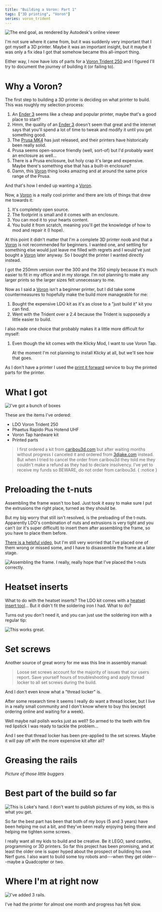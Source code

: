```yaml
---
title: "Building a Voron: Part 1"
tags: ["3D printing", "Voron"]
series: voron_trident
---
```


![The end goal, as rendered by Autodesk's online viewer](/images/trident/trident.png)

I'm not sure where it came from, but it was suddenly very important that I got myself a 3D printer.
Maybe it was an important insight, but it maybe it was only a fix idea I got that somehow became this all-import thing.

Either way, I now have lots of parts for a [Voron Trident 250][trident] and I figured I'll try to document the journey of building it (or failing to).


# Why a Voron?

The first step to building a 3D printer is deciding on what printer to build.
This was roughly my selection process:

1. An [Ender 3][] seems like a cheap and popular printer, maybe that's a good place to start?
1. Hmm, the quality of an [Ender 3][] doesn't seem that great and the internet says that you'll spend a lot of time to tweak and modify it until you get something good.
1. The [Prusa MK4][] has just released, and their printers have historically been really solid.
1. Prusa seems open-source friendly (well, sort-of) but I'd probably want an enclosure as well...
1. There is a Prusa enclosure, but holy crap it's large and expensive. Maybe there's something else that has a built-in enclosure?
1. Damn, this [Voron][] thing looks amazing and at around the same price range of the Prusa.

And that's how I ended up wanting a [Voron][].

Now, a [Voron][] is a really cool printer and there are lots of things that drew me towards it:

1. It's completely open source.
1. The footprint is small and it comes with an enclosure.
1. You can mod it to your hearts content.
1. You build it from scratch, meaning you'll get the knowledge of how to mod and repair it (I hope).

At this point it didn't matter that I'm a complete 3D printer noob and that a [Voron][] is not recommended for beginners.
I wanted one, and settling for something else would just leave me filled with regrets and I would've just bought a [Voron][] later anyway.
So I bought the printer I wanted directly instead.

I got the 250mm version over the 300 and the 350 simply because it's much easier to fit in my office and in my storage.
I'm not planning to make any larger prints so the larger sizes felt unnecessary to me.

Now as I said a [Voron][] isn't a beginner printer, but I did take some countermeasures to hopefully make the build more manageable for me:

1. Bought the expensive LDO kit as it's as close to a "just build it" kit you can find.
2. Went with the Trident over a 2.4 because the Trident is supposedly a little easier to build.

I also made one choice that probably makes it a little more difficult for myself:

1. Even though the kit comes with the Klicky Mod, I want to use Voron Tap.

   At the moment I'm not planning to install Klicky at all, but we'll see how that goes.

As I don't have a printer I used the [print it forward][pif] service to buy the printed parts for the printer.

# What I got

![I've got a bunch of boxes](/images/trident/boxes.jpg)

These are the items I've ordered:

- LDO Voron Trident 250
- Phaetus Rapido Plus Hotend UHF
- Voron Tap hardware kit
- Printed parts

> I first ordered a kit from [caribou3d.com](https://caribou3d.com/en/) but after waiting months without progress I canceled it
> and ordered from [3djake.com](https://www.3djake.com/) instead.
> But when I tried to cancel the order from caribou3d they told me they couldn't make a
> refund as they had to declare insolvency.
> I've yet to receive my funds so BEWARE, do not order from caribou3d.
{ :notice }

# Preloading the t-nuts

Assembling the frame wasn't too bad.
Just took it easy to make sure I put the extrusions the right place, turned as they should be.

But my big worry that still isn't resolved, is the preloading of the t-nuts.
Apparently LDO's combination of nuts and extrusions is very tight and you can't (or it's super difficult) to insert them after assembling the frame, so you have to place them before.

[There is a helpful video][t-nuts], but I'm still very worried that I've placed one of them wrong or missed some, and I have to disassemble the frame at a later stage.

![Assembling the frame. I really, really hope that I've placed the t-nuts correctly.](/images/trident/build_1.jpg)

# Heatset inserts

What to do with the heatset inserts?
The LDO kit comes with a [heatset insert tool][heatset_tool]...
But it didn't fit the soldering iron I had. What to do?

Turns out you don't need it, and you can just use the soldering iron with a regular tip:

![This works great.](/images/trident/heatset_insert.jpg)

# Set screws

Another source of great worry for me was this line in assembly manual:

> Loose set screws account for the majority of issues that our users report.
> Save yourself hours of troubleshooting and apply thread locker to all set screws during the build.

And I don't even know what a "thread locker" is.

After some research time it seems I really do want a thread locker, but I live in a really small community and I don't know where to buy this (except ordering online and waiting for a week).

Well maybe nail polish works just as well? So armed to the teeth with fire red lipstick I was ready to tackle the problem...

And I see that thread locker has been pre-applied to the set screws.
Maybe it will pay off with the more expensive kit after all?

# Greasing the rails

*Picture of those little buggers*

# Best part of the build so far

![This is Loke's hand.  
I don't want to publish pictures of my kids, so this is what you get.](/images/trident/build_loke.jpg)

So far the best part has been that both of my boys (5 and 3 years) have been helping me out a bit, and they've been really enjoying being there and helping me tighten some screws.

I really want all my kids to build and be creative.
Be it LEGO, sand castles, programming or 3D printers.
So far this project has been promising, and at least the older one is super hyped about the prospect of building his own Nerf guns.
I also want to build some toy robots and---when they get older---maybe a Quadcopter or two.

# Where I'm at right now

![I've added 3 rails.](/images/trident/build_2.jpg)

I've had the printer for almost one month and progress has felt slow.

[trident]: https://vorondesign.com/voron_trident
[Voron]: https://vorondesign.com/
[Prusa MK4]: https://www.prusa3d.com/en/product/original-prusa-mk4-2/
[Ender 3]: https://www.creality.com/products/ender-3-3d-printer
[pif]: https://pif.voron.dev/
[heatset_tool]: https://docs.ldomotors.com/guides/heatset_insert_tool_guide
[t-nuts]: https://www.youtube.com/watch?v=hpkN9NHoKiY
